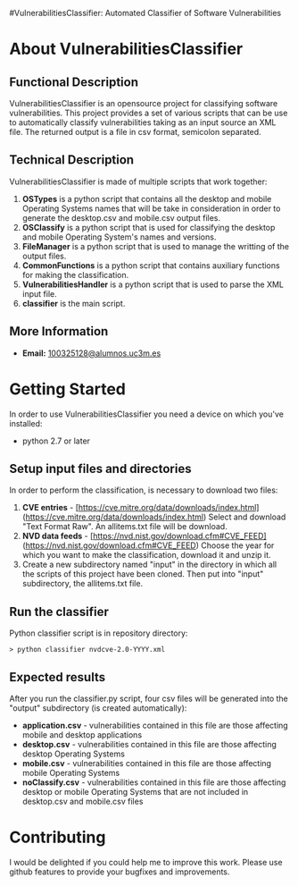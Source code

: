 
#VulnerabilitiesClassifier: Automated Classifier of Software Vulnerabilities

About VulnerabilitiesClassifier
============

Functional Description
----------------------

VulnerabilitiesClassifier is an opensource project for classifying software vulnerabilities. This project provides a set of various scripts that can be use to automatically classify vulnerabilities taking as an input source an XML file. The returned output is a file in csv format, semicolon separated.

Technical Description
---------------------

VulnerabilitiesClassifier is made of multiple scripts that work together:

1. **OSTypes** is a python script that contains all the desktop and mobile Operating Systems names that will be take in consideration in order to generate the desktop.csv and mobile.csv output files.
2. **OSClassify** is a python script that is used for classifying the desktop and mobile Operating System's names and versions.
3. **FileManager** is a python script that is used to manage the writting of the output files.
4. **CommonFunctions** is a python script that contains auxiliary functions for making the classification.
5. **VulnerabilitiesHandler** is a python script that is used to parse the XML input file.
6. **classifier** is the main script.

More Information
----------------

* **Email:** [100325128@alumnos.uc3m.es](100325128@alumnos.uc3m.es)

Getting Started
===============

In order to use VulnerabilitiesClassifier you need a device on which you've installed:

* python 2.7 or later

Setup input files and directories
----------------------------------

In order to perform the classification, is necessary to download two files: 

1. **CVE entries** - [https://cve.mitre.org/data/downloads/index.html] (https://cve.mitre.org/data/downloads/index.html)
  Select and download "Text Format Raw". An allitems.txt file will be download.  
2. **NVD data feeds** - [https://nvd.nist.gov/download.cfm#CVE_FEED] (https://nvd.nist.gov/download.cfm#CVE_FEED)
  Choose the year for which you want to make the classification, download it and unzip it.
3. Create a new subdirectory named "input" in the directory in which all the scripts of this project have been cloned. Then put into "input" subdirectory, the allitems.txt file.

Run the classifier
----------------------------------

Python classifier script is in repository directory:

    > python classifier nvdcve-2.0-YYYY.xml

Expected results
----------------------------------

After you run the classifier.py script, four csv files will be generated into the "output" subdirectory (is created automatically):

* **application.csv** - vulnerabilities contained in this file are those affecting mobile and desktop applications
* **desktop.csv** - vulnerabilities contained in this file are those affecting desktop Operating Systems
* **mobile.csv** - vulnerabilities contained in this file are those affecting mobile Operating Systems
* **noClassify.csv** - vulnerabilities contained in this file are those affecting desktop or mobile Operating Systems that  are not   included in desktop.csv and mobile.csv files
 

Contributing
============

I would be delighted if you could help me to improve this work.
Please use github features to provide your bugfixes and improvements.
